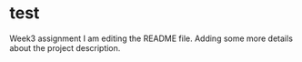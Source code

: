 # test
Week3 assignment
I am editing the README file. Adding some more details about the project description.
